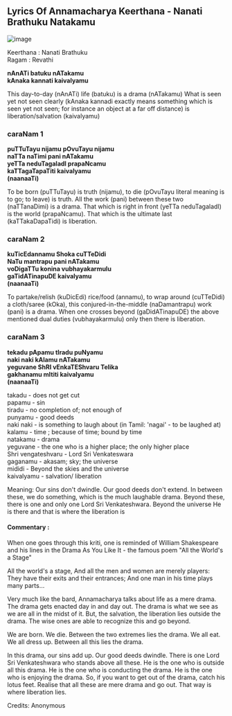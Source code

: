 ## Lyrics Of Annamacharya Keerthana - Nanati Brathuku Natakamu

![image](https://github.com/Dhatchu08/dhatchu08.github.io/assets/67735359/0ef52144-a84b-4464-9587-a5c9fe4e3c86)


Keerthana : Nanati Brathuku<br>
Ragam : Revathi

<b>nAnATi batuku nATakamu <br>
kAnaka kannati kaivalyamu <br></b>

This day-to-day (nAnATi) life (batuku) is a drama (nATakamu)
What is seen yet not seen clearly (kAnaka kannadi exactly means something which is seen yet not seen; for instance an object at a far off distance) is liberation/salvation (kaivalyamu)

<h3>caraNam 1</h3>

<b>puTTuTayu nijamu pOvuTayu nijamu<br>
naTTa naTimi pani nATakamu<br>
yeTTa neduTagaladI prapaNcamu<br>
kaTTagaTapaTiti kaivalyamu<br>
(naanaaTi)<br></B>

To be born (puTTuTayu) is truth (nijamu), to die (pOvuTayu literal meaning is to go; to leave) is truth. All the work (pani) between these two (naTTanaDimi) is a drama. That which is right in front (yeTTa neduTagaladI) is the world (prapaNcamu). That which is the ultimate last (kaTTakaDapaTidi) is liberation.

<h3>caraNam 2</h3>

<b>kuTicEdannamu Shoka cuTTeDidi<br>
NaTu mantrapu pani nATakamu<br>
voDigaTTu konina vubhayakarmulu<br>
gaTidATinapuDE kaivalyamu<br>
(naanaaTi)<br></b>

To partake/relish (kuDicEdi) rice/food (annamu), to wrap around (cuTTeDidi) a cloth/saree (kOka), this conjured-in-the-middle (naDamantrapu) work (pani) is a drama. When one crosses beyond (gaDidATinapuDE) the above mentioned dual duties (vubhayakarmulu) only then there is liberation.


<h3>caraNam 3</h3>

<b>tekadu pApamu tIradu puNyamu<br>
naki naki kAlamu nATakamu<br>
yeguvane ShRI vEnkaTEShvaru Telika<br>
gakhanamu mItiti kaivalyamu<br>
(naanaaTi)<br></b>

takadu - does not get cut<br>
papamu - sin<br>
tiradu - no completion of; not enough of<br>
punyamu - good deeds<br>
naki naki - is something to laugh about (in Tamil: 'nagai' - to be laughed at)<br>
kalamu - time ; because of time; bound by time<br>
natakamu - drama<br>
yeguvane - the one who is a higher place; the only higher place<br>
Shri vengateshvaru - Lord Sri Venkateswara<br>
gaganamu - akasam; sky; the universe<br>
mididi - Beyond the skies and the universe<br>
kaivalyamu - salvation/ liberation<br>

Meaning: Our sins don't dwindle. Our good deeds don't extend. In between these, we do something, which is the much laughable drama. Beyond these, there is one and only one Lord Sri Venkateshwara. Beyond the universe He is there and that is where the liberation is

<h4>Commentary :</h4>

When one goes through this kriti, one is reminded of William Shakespeare and his lines in the Drama As You Like It - the famous poem "All the World's a Stage"

All the world's a stage,
And all the men and women are merely players:
They have their exits and their entrances;
And one man in his time plays many parts...

Very much like the bard, Annamacharya talks about life as a mere drama. The drama gets enacted day in and day out. The drama is what we see as we are all in the midst of it. But, the salvation, the liberation lies outside the drama. The wise ones are able to recognize this and go beyond.

We are born. We die. Between the two extremes lies the drama. We all eat. We all dress up. Between all this lies the drama.

In this drama, our sins add up. Our good deeds dwindle. There is one Lord Sri Venkateshwara who stands above all these. He is the one who is outside all this drama. He is the one who is conducting the drama. He is the one who is enjoying the drama. So, if you want to get out of the drama, catch his lotus feet. Realise that all these are mere drama and go out. That way is where liberation lies.

Credits: Anonymous
